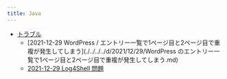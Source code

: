 ```yaml
---
title: Java
---
```



- [トラブル](./トラブル/index.md)
    - [2021-12-29 WordPress / エントリー一覧で1ページ目と2ページ目で重複が発生してしまう](./../../../d/2021/12/29/WordPress のエントリー一覧で1ページ目と2ページ目で重複が発生してしまう.md)
    - [2021-12-29 Log4Shell 問題](./../../../d/2021/12/29/Log4Shell_問題.md)




